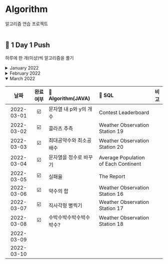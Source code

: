 # Algorithm
알고리즘 연습 프로젝트
<br><br>

## :checkered_flag: 1 Day 1 Push
하루에 한 개(이상)씩 알고리즘을 풀기
<details>
<summary>January 2022</summary>

|날짜|완료여부|:memo: Algorithm(JAVA)|:memo: SQL|비고|
|:---:|:---:|:---|:---|:---:|
|	2022-01-01	|	:ballot_box_with_check: |	해시_1	|	SELECT_1	| 프로그래머스 Algorithm, SQL 시작	|
|	2022-01-02	|	:ballot_box_with_check: |	정렬_1	|	SELECT_2	|	|
|	2022-01-03	|	:ballot_box_with_check: |	완전탐색_1	|	SELECT_3	|	|
|	2022-01-04	|	:ballot_box_with_check: |	탐욕법_1	|	SELECT_4	|	|
|	2022-01-05	|	:ballot_box_with_check: |	해시_2	|	SELECT_5	|	|
|	2022-01-06	|	:ballot_box_with_check: |	스택/큐_1	|	SELECT_6	|	|
|	2022-01-07	|	:ballot_box_with_check: |	힙_1	|	SELECT_7	|	|
|	2022-01-08	|	:ballot_box_with_check: |	정렬_2	|	SUM,MAX,MIN_1	|	|
|	2022-01-09	|	:ballot_box_with_check: |	해시_3	|	SUM,MAX,MIN_2	|	|
|	2022-01-10	|	:ballot_box_with_check: |	스택/큐_2	|	SUM,MAX,MIN_3	|	|
|	2022-01-11	|	:ballot_box_with_check: |	스택/큐_3	|	SUM,MAX,MIN_4	|	|
|	2022-01-12	|	:ballot_box_with_check: |	완전탐색_3	|	GROUP BY_1	|	|
|	2022-01-13	|	:ballot_box_with_check: |	스택/큐_4	|	GROUP BY_2	|	|
|	2022-01-14	|	:ballot_box_with_check: |	행렬의 덧셈	|	GROUP BY_3	|	|
|	2022-01-15	|	:ballot_box_with_check: |	탐욕법_4	|	GROUP BY_4	|	|
|	2022-01-16	|	:ballot_box_with_check: |	정렬_3	|	IS NULL_1	|	|
|	2022-01-17	|	:ballot_box_with_check: |	탐욕법_3	|	IS_NULL_2	|	|
|	2022-01-18	|	:ballot_box_with_check: |	두 정수 사이의 합	|	 IS NULL_3	|	|
|	2022-01-19	|	:ballot_box_with_check: |	음양 더하기	|	JOIN_1	|	|
|	2022-01-20	|	:ballot_box_with_check: |	내적	|	JOIN_2	|	|
|	2022-01-21	|	:ballot_box_with_check: |	나누어떨어지는숫자배열	|	JOIN_3	|	|
|	2022-01-22	|	:ballot_box_with_check: |	힙_2	|	JOIN_4	|	|
|	2022-01-23	|	:ballot_box_with_check: |	해시_4	|	String, Date_1	|	|
|	2022-01-24	|	:ballot_box_with_check: |	제일 작은 수 제거하기	|	String, Date_2	|	|
|	2022-01-25	|	:ballot_box_with_check: |	힙_3	|	String, Date_3	|	|
|	2022-01-26	|	:ballot_box_with_check: |	없는 숫자 더하기	|	String, Date_4	|	|
|	2022-01-27	|	:ballot_box_with_check: |	문자열 다루기 기본	|	String, Date_5	|	|
|	2022-01-28	|	:ballot_box_with_check: |	나머지가 1이 되는 수 찾기	|		| |
|	2022-01-29	|	:ballot_box_with_check: |	최소직사각형	|		|	|
|	2022-01-30	|	:ballot_box_with_check: |	주차 요금 계산	|	헤비 유저가 소유한 장소	| |
|	2022-01-31	|	:ballot_box_with_check: |	부족한 금액 계산하기	|	우유와 요거트가 담긴 장바구니	| 프로그래머스 SQL 완료	|
</details>

<details>
<summary>February 2022</summary>

|날짜|완료여부|:memo: Algorithm(JAVA)|:memo: SQL|비고|
|:---:|:---:|:---|:---|:---:|
|	2022-02-01	|	:ballot_box_with_check: |	탐욕법_5	|	Revising the Select Query I	| HackerRank SQL 시작	|
|	2022-02-02	|	:ballot_box_with_check: |	로또의 최고 순위와 최저 순위	|	Revising the Select Query II	|	|
|	2022-02-03	|	:ballot_box_with_check: |	신고 결과 받기	|	Select All	|	|
|	2022-02-04	|	:ballot_box_with_check: |	신규 아이디 추천	|	Select By ID	|	|
|	2022-02-05	|	:ballot_box_with_check: |	숫자 문자열과 영단어	|	Japanese Cities' Attributes	|	|
|	2022-02-06	|	:ballot_box_with_check: |	예산	|	Japanese Cities' Names	|	|
|	2022-02-07	|	:ballot_box_with_check: |	행렬의 곱셈	|	Weather Observation Station 1	|	|
|	2022-02-08	|	:ballot_box_with_check: |	[1차] 뉴스 클러스터링	|	Weather Observation Station 3	|	|
|	2022-02-09	|	:ballot_box_with_check: |	같은 숫자는 싫어	|	Weather Observation Station 4	|	|
|	2022-02-10	|	:ballot_box_with_check: |	서울에서 김서방 찾기	|	Weather Observation Station 5	|	|
|	2022-02-11	|	:ballot_box_with_check: |	짝수와 홀수	|	Weather Observation Station 6	|	|
|	2022-02-12	|	:ballot_box_with_check: |	탐욕법_6	|	Weather Observation Station 7	|	|
|	2022-02-13	|	:ballot_box_with_check: |	튜플	|	Weather Observation Station 8	|	|
|	2022-02-14	|	:ballot_box_with_check: |	다음 큰 숫자	|	Weather Observation Station 9	|	|
|	2022-02-15	|	:ballot_box_with_check: |	두개 뽑아서 더하기	|	Weather Observation Station 10	|	|
|	2022-02-16	|	:ballot_box_with_check: |	시저 암호	|	Weather Observation Station 11	|	|
|	2022-02-17	|	:ballot_box_with_check: |	가운데 글자 가져오기	|	Weather Observation Station 12	|	|
|	2022-02-18	|	:ballot_box_with_check: |	자릿수 더하기	|	Higher Than 75 Marks	|	|
|	2022-02-19	|	:ballot_box_with_check: |	영어 끝말잇기	|	Employee Names	|	|
|	2022-02-20	|	:ballot_box_with_check: |	최댓값과 최솟값	|	Employee Salaries	|	|
|	2022-02-21	|	:ballot_box_with_check: |	핸드폰 번호 가리기	|	Type of Triangle	|	|
|	2022-02-22	|	:ballot_box_with_check: |	JadenCase 문자열 만들기	|	The PADS	|	|
|	2022-02-23	|	:ballot_box_with_check: |	최솟값 만들기	|	Occupations 	|	|
|	2022-02-24	|	:ballot_box_with_check: |	피보나치 수	|	Binary Tree Nodes	|	|
|	2022-02-25	|	:ballot_box_with_check: |	하샤드 수	|	New Companies	|	|
|	2022-02-26	|	:ballot_box_with_check: |	이상한 문자 만들기	|	Top Competitors	|	|
|	2022-02-27	|	:ballot_box_with_check: |	2016년	|	Ollivander's Inventory	|	|
|	2022-02-28	|	:ballot_box_with_check: |	문자열 내 마음대로 정렬하기	|	Challenges	|	|
</details>  

<details open>
<summary>March 2022</summary>

|날짜|완료여부|:memo: Algorithm(JAVA)|:memo: SQL|비고|
|:---:|:---:|:---|:---|:---:|
|	2022-03-01	|	:ballot_box_with_check: |	문자열 내 p와 y의 개수	|	Contest Leaderboard	|	|
|	2022-03-02	|	:ballot_box_with_check: |	콜라츠 추측	|	Weather Observation Station 19	|	|
|	2022-03-03	|	:ballot_box_with_check: |	최대공약수와 최소공배수	|	Weather Observation Station 20	|	|
|	2022-03-04	|	:ballot_box_with_check: |	문자열을 정수로 바꾸기	|	Average Population of Each Continent	|	|
|	2022-03-05	|	:ballot_box_with_check: |	실패율	|	The Report	|	|
|	2022-03-06	|	:ballot_box_with_check: |	약수의 합	|	Weather Observation Station 16	|	|
|	2022-03-07	|	:ballot_box_with_check: |	직사각형 별찍기	|	Weather Observation Station 17	|	|
|	2022-03-08	|	:ballot_box_with_check: |	수박수박수박수박수박수?	|	Weather Observation Station 18	|	|
|	2022-03-09	| |		|		|	|
|	2022-03-10	| |		|		|	|
</details>

